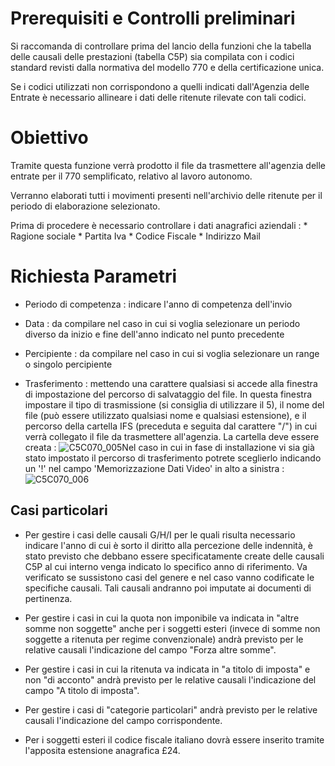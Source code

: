 # Prerequisiti e Controlli preliminari
Si raccomanda di controllare prima del lancio della funzioni che la tabella delle causali delle prestazioni (tabella C5P) sia compilata con i codici standard revisti dalla normativa del modello 770 e della certificazione unica.

Se i codici utilizzati non corrispondono a quelli indicati dall'Agenzia delle Entrate è necessario allineare i dati delle ritenute rilevate con tali codici.

# Obiettivo
Tramite questa funzione verrà prodotto il file da trasmettere all'agenzia delle entrate per il 770 semplificato, relativo al lavoro autonomo.

Verranno elaborati tutti i movimenti presenti nell'archivio delle ritenute per il periodo di elaborazione selezionato.

Prima di procedere è necessario controllare i dati anagrafici aziendali : 
 \* Ragione sociale
 \* Partita Iva
 \* Codice Fiscale
 \* Indirizzo Mail

# Richiesta Parametri

-  Periodo di competenza :  indicare l'anno di competenza dell'invio

-  Data :  da compilare nel caso in cui si voglia selezionare un periodo diverso da inizio e fine dell'anno indicato nel punto precedente

-  Percipiente :  da compilare nel caso in cui si voglia selezionare un range o singolo percipiente

-  Trasferimento :  mettendo una carattere qualsiasi si accede alla finestra di impostazione del percorso di salvataggio del file. In questa finestra impostare il tipo di trasmissione (si consiglia di utilizzare il 5), il nome del file (può essere utilizzato qualsiasi nome e qualsiasi estensione), e il percorso della cartella IFS (preceduta e seguita dal carattere "/") in cui verrà collegato il file da trasmettere all'agenzia. La cartella deve essere creata : 
![C5C070_005](http://localhost:3000/immagini/MBDOC_OGG-P_C5DC03A/C5C070_005.png)Nel caso in cui in fase di installazione vi sia già stato impostato il percorso di trasferimento potrete sceglierlo indicando un '!' nel campo 'Memorizzazione Dati Video' in alto a sinistra : 
![C5C070_006](http://localhost:3000/immagini/MBDOC_OGG-P_C5DC03A/C5C070_006.png)
## Casi particolari

-  Per gestire i casi delle causali G/H/I per le quali risulta necessario indicare l'anno di cui è sorto il diritto alla percezione delle indennità, è stato previsto che debbano essere specificatamente create delle causali C5P al cui interno venga indicato lo specifico anno di riferimento. Va verificato se sussistono casi del genere e nel caso vanno codificate le specifiche causali. Tali causali andranno poi imputate ai documenti di pertinenza.

-  Per gestire i casi in cui la quota non imponibile va indicata in "altre somme non soggette" anche per i soggetti esteri (invece di somme non soggette a ritenuta per regime convenzionale) andrà previsto per le relative causali l'indicazione del campo "Forza altre somme".

-  Per gestire i casi in cui la ritenuta va indicata in "a titolo di imposta" e non "di acconto" andrà previsto per le relative causali l'indicazione del campo "A titolo di imposta".

-  Per gestire i casi di "categorie particolari" andrà previsto per le relative causali l'indicazione del campo corrispondente.

-  Per i soggetti esteri il codice fiscale italiano dovrà essere inserito tramite l'apposita estensione anagrafica £24.

